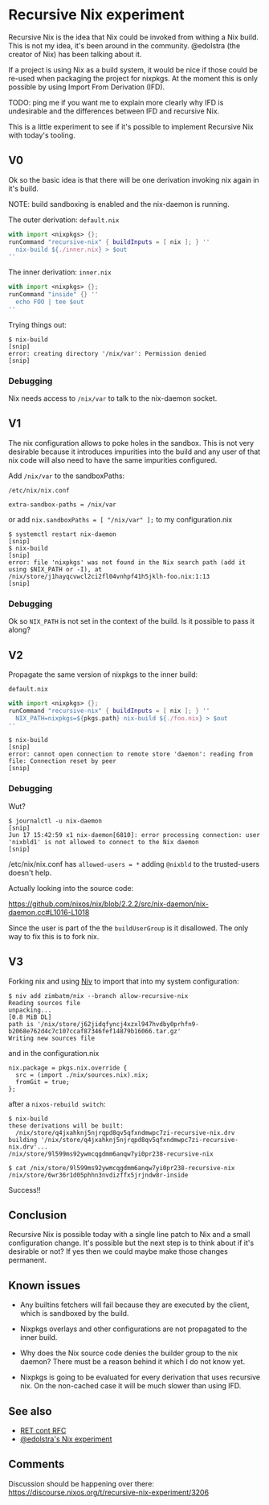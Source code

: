 # Recursive Nix experiment

Recursive Nix is the idea that Nix could be invoked from withing a Nix build.
This is not my idea, it's been around in the community. @edolstra (the creator
of Nix) has been talking about it.

If a project is using Nix as a build system, it would be nice if those could
be re-used when packaging the project for nixpkgs. At the moment this is only
possible by using Import From Derivation (IFD).

TODO: ping me if you want me to explain more clearly why IFD is undesirable
and the differences between IFD and recursive Nix.

This is a little experiment to see if it's possible to implement Recursive Nix
with today's tooling.

## V0

Ok so the basic idea is that there will be one derivation invoking nix again
in it's build.

NOTE: build sandboxing is enabled and the nix-daemon is running.

The outer derivation:
`default.nix`
```nix
with import <nixpkgs> {};
runCommand "recursive-nix" { buildInputs = [ nix ]; } ''
  nix-build ${./inner.nix} > $out
''
```

The inner derivation:
`inner.nix`
```nix
with import <nixpkgs> {};
runCommand "inside" {} ''
  echo FOO | tee $out
''
```

Trying things out:
```
$ nix-build
[snip]
error: creating directory '/nix/var': Permission denied
[snip]
```

### Debugging

Nix needs access to `/nix/var` to talk to the nix-daemon socket.

## V1

The nix configuration allows to poke holes in the sandbox. This is not very
desirable because it introduces impurities into the build and any user of that
nix code will also need to have the same impurities configured.

Add `/nix/var` to the sandboxPaths:

`/etc/nix/nix.conf`
```
extra-sandbox-paths = /nix/var
```

or add `nix.sandboxPaths = [ "/nix/var" ];` to my configuration.nix

```
$ systemctl restart nix-daemon
[snip]
$ nix-build
[snip]
error: file 'nixpkgs' was not found in the Nix search path (add it using $NIX_PATH or -I), at /nix/store/j1hayqcvwcl2ci2fl04vnhpf41h5jklh-foo.nix:1:13
[snip]
```

### Debugging

Ok so `NIX_PATH` is not set in the context of the build. Is it possible to
pass it along?

## V2

Propagate the same version of nixpkgs to the inner build:

`default.nix`
```nix
with import <nixpkgs> {};
runCommand "recursive-nix" { buildInputs = [ nix ]; } ''
  NIX_PATH=nixpkgs=${pkgs.path} nix-build ${./foo.nix} > $out
''
```

```
$ nix-build 
[snip]
error: cannot open connection to remote store 'daemon': reading from file: Connection reset by peer
[snip]
```

### Debugging

Wut?

```
$ journalctl -u nix-daemon
[snip]
Jun 17 15:42:59 x1 nix-daemon[6810]: error processing connection: user 'nixbld1' is not allowed to connect to the Nix daemon
[snip]
```

/etc/nix/nix.conf has `allowed-users = *` adding `@nixbld` to the
trusted-users doesn't help.

Actually looking into the source code:

https://github.com/nixos/nix/blob/2.2.2/src/nix-daemon/nix-daemon.cc#L1016-L1018

Since the user is part of the the `buildUserGroup` is it disallowed. The only
way to fix this is to fork nix.

## V3

Forking nix and using [Niv](https://github.com/nmattia/niv/) to import that
into my system configuration:
```
$ niv add zimbatm/nix --branch allow-recursive-nix
Reading sources file
unpacking...
[0.8 MiB DL]
path is '/nix/store/j62jidqfyncj4xzxl947hvdby0prhfn9-b2068e762d4c7c107ccaf87346fef14879b16066.tar.gz'
Writing new sources file
```

and in the configuration.nix
```
nix.package = pkgs.nix.override {
  src = (import ./nix/sources.nix).nix;
  fromGit = true;
};
```

after a `nixos-rebuild switch`:
```
$ nix-build
these derivations will be built:
  /nix/store/q4jxahknj5njrqpd8qv5qfxndmwpc7zi-recursive-nix.drv
building '/nix/store/q4jxahknj5njrqpd8qv5qfxndmwpc7zi-recursive-nix.drv'...
/nix/store/9l599ms92ywmcqgdmm6anqw7yi0pr238-recursive-nix

$ cat /nix/store/9l599ms92ywmcqgdmm6anqw7yi0pr238-recursive-nix
/nix/store/6wr36r1d05phhn3nvdizffx5jrjndw8r-inside
```

Success!!

## Conclusion

Recursive Nix is possible today with a single line patch to Nix and a small
configuration change. It's possible but the next step is to think about if
it's desirable or not? If yes then we could maybe make those changes
permanent.

## Known issues

* Any builtins fetchers will fail because they are executed by the client, which
is sandboxed by the build.

* Nixpkgs overlays and other configurations are not propagated to the inner
build.

* Why does the Nix source code denies the builder group to the nix daemon? There
must be a reason behind it which I do not know yet.

* Nixpkgs is going to be evaluated for every derivation that uses recursive nix.
On the non-cached case it will be much slower than using IFD.

## See also

* [RET cont RFC](https://discourse.nixos.org/t/new-rfcs-40-ret-cont-recursive-nix-open-for-shepherd-nominations/2075)
* [@edolstra's Nix experiment](https://github.com/edolstra/nix/commit/1a27aa7d64ffe6fc36cfca4d82bdf51c4d8cf717)

## Comments

Discussion should be happening over there:
https://discourse.nixos.org/t/recursive-nix-experiment/3206
